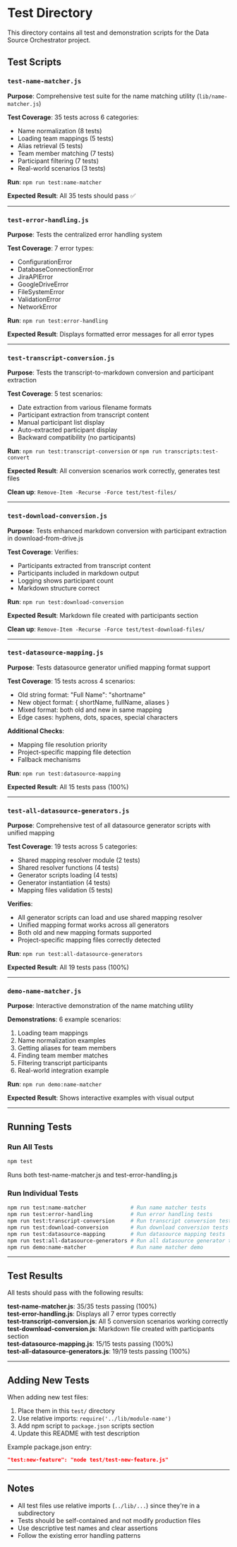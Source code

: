 # Test Directory

This directory contains all test and demonstration scripts for the Data Source Orchestrator project.

## Test Scripts

### `test-name-matcher.js`
**Purpose**: Comprehensive test suite for the name matching utility (`lib/name-matcher.js`)

**Test Coverage**: 35 tests across 6 categories:
- Name normalization (8 tests)
- Loading team mappings (5 tests)
- Alias retrieval (5 tests)
- Team member matching (7 tests)
- Participant filtering (7 tests)
- Real-world scenarios (3 tests)

**Run**: `npm run test:name-matcher`

**Expected Result**: All 35 tests should pass ✅

---

### `test-error-handling.js`
**Purpose**: Tests the centralized error handling system

**Test Coverage**: 7 error types:
- ConfigurationError
- DatabaseConnectionError
- JiraAPIError
- GoogleDriveError
- FileSystemError
- ValidationError
- NetworkError

**Run**: `npm run test:error-handling`

**Expected Result**: Displays formatted error messages for all error types

---

### `test-transcript-conversion.js`
**Purpose**: Tests the transcript-to-markdown conversion and participant extraction

**Test Coverage**: 5 test scenarios:
- Date extraction from various filename formats
- Participant extraction from transcript content
- Manual participant list display
- Auto-extracted participant display
- Backward compatibility (no participants)

**Run**: `npm run test:transcript-conversion` or `npm run transcripts:test-convert`

**Expected Result**: All conversion scenarios work correctly, generates test files

**Clean up**: `Remove-Item -Recurse -Force test/test-files/`

---

### `test-download-conversion.js`
**Purpose**: Tests enhanced markdown conversion with participant extraction in download-from-drive.js

**Test Coverage**: Verifies:
- Participants extracted from transcript content
- Participants included in markdown output
- Logging shows participant count
- Markdown structure correct

**Run**: `npm run test:download-conversion`

**Expected Result**: Markdown file created with participants section

**Clean up**: `Remove-Item -Recurse -Force test/test-download-files/`

---

### `test-datasource-mapping.js`
**Purpose**: Tests datasource generator unified mapping format support

**Test Coverage**: 15 tests across 4 scenarios:
- Old string format: "Full Name": "shortname"
- New object format: { shortName, fullName, aliases }
- Mixed format: both old and new in same mapping
- Edge cases: hyphens, dots, spaces, special characters

**Additional Checks**:
- Mapping file resolution priority
- Project-specific mapping file detection
- Fallback mechanisms

**Run**: `npm run test:datasource-mapping`

**Expected Result**: All 15 tests pass (100%)

---

### `test-all-datasource-generators.js`
**Purpose**: Comprehensive test of all datasource generator scripts with unified mapping

**Test Coverage**: 19 tests across 5 categories:
- Shared mapping resolver module (2 tests)
- Shared resolver functions (4 tests)
- Generator scripts loading (4 tests)
- Generator instantiation (4 tests)
- Mapping files validation (5 tests)

**Verifies**:
- All generator scripts can load and use shared mapping resolver
- Unified mapping format works across all generators
- Both old and new mapping formats supported
- Project-specific mapping files correctly detected

**Run**: `npm run test:all-datasource-generators`

**Expected Result**: All 19 tests pass (100%)

---

### `demo-name-matcher.js`
**Purpose**: Interactive demonstration of the name matching utility

**Demonstrations**: 6 example scenarios:
1. Loading team mappings
2. Name normalization examples
3. Getting aliases for team members
4. Finding team member matches
5. Filtering transcript participants
6. Real-world integration example

**Run**: `npm run demo:name-matcher`

**Expected Result**: Shows interactive examples with visual output

---

## Running Tests

### Run All Tests
```bash
npm test
```
Runs both test-name-matcher.js and test-error-handling.js

### Run Individual Tests
```bash
npm run test:name-matcher              # Run name matcher tests
npm run test:error-handling            # Run error handling tests
npm run test:transcript-conversion     # Run transcript conversion tests
npm run test:download-conversion       # Run download conversion tests
npm run test:datasource-mapping        # Run datasource mapping tests
npm run test:all-datasource-generators # Run all datasource generator tests
npm run demo:name-matcher              # Run name matcher demo
```

---

## Test Results

All tests should pass with the following results:

**test-name-matcher.js**: 35/35 tests passing (100%)  
**test-error-handling.js**: Displays all 7 error types correctly  
**test-transcript-conversion.js**: All 5 conversion scenarios working correctly  
**test-download-conversion.js**: Markdown file created with participants section  
**test-datasource-mapping.js**: 15/15 tests passing (100%)  
**test-all-datasource-generators.js**: 19/19 tests passing (100%)

---

## Adding New Tests

When adding new test files:

1. Place them in this `test/` directory
2. Use relative imports: `require('../lib/module-name')`
3. Add npm script to `package.json` scripts section
4. Update this README with test description

Example package.json entry:
```json
"test:new-feature": "node test/test-new-feature.js"
```

---

## Notes

- All test files use relative imports (`../lib/...`) since they're in a subdirectory
- Tests should be self-contained and not modify production files
- Use descriptive test names and clear assertions
- Follow the existing error handling patterns

